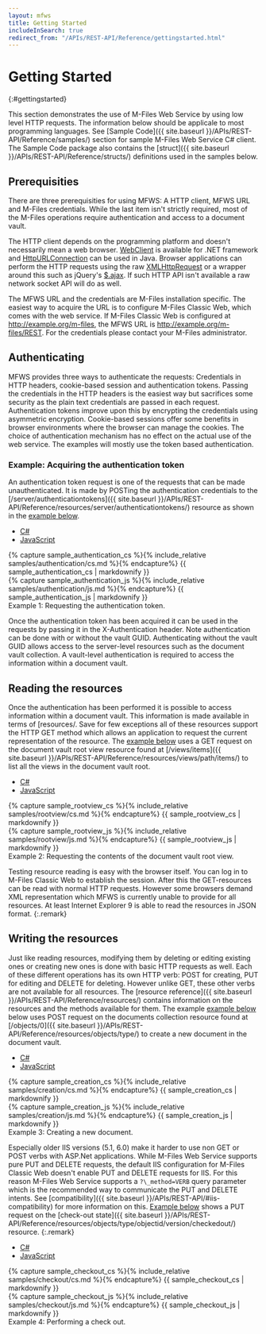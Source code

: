 ```yaml
---
layout: mfws
title: Getting Started
includeInSearch: true
redirect_from: "/APIs/REST-API/Reference/gettingstarted.html"
---
```


# Getting Started
{:#gettingstarted}

This section demonstrates the use of M-Files Web Service by using low level HTTP requests. The information below should be applicale to most programming languages. See [Sample Code]({{ site.baseurl }}/APIs/REST-API/Reference/samples/) section for sample M-Files Web Service C# client. The Sample Code package also contains the [struct]({{ site.baseurl }}/APIs/REST-API/Reference/structs/) definitions used in the samples below.

## Prerequisities

There are three prerequisities for using MFWS: A HTTP client, MFWS URL and M-Files credentials. While the last item isn't strictly required, most of the M-Files operations require authentication and access to a document vault.

The HTTP client depends on the programming platform and doesn't necessarily mean a web browser. [WebClient](http://msdn.microsoft.com/en-us/library/system.net.webclient.aspx) is available for .NET framework and [HttpURLConnection](http://docs.oracle.com/javase/6/docs/api/java/net/HttpURLConnection.html) can be used in Java. Browser applications can perform the HTTP requests using the raw [XMLHttpRequest](https://developer.mozilla.org/en-US/docs/DOM/XMLHttpRequest) or a wrapper around this such as jQuery's [\$.ajax](http://api.jquery.com/jQuery.ajax/). If such HTTP API isn't available a raw network socket API will do as well.

The MFWS URL and the credentials are M-Files installation specific. The easiest way to acquire the URL is to configure M-Files Classic Web, which comes with the web service. If M-Files Classic Web is configured at http://example.org/m-files, the MFWS URL is http://example.org/m-files/REST. For the credentials please contact your M-Files administrator.

## Authenticating

MFWS provides three ways to authenticate the requests: Credentials in HTTP headers, cookie-based session and authentication tokens. Passing the credentials in the HTTP headers is the easiest way but sacrifices some security as the plain text credentials are passed in each request. Authentication tokens improve upon this by encrypting the credentials using asymmetric encryption. Cookie-based sessions offer some benefits in browser environments where the browser can manage the cookies. The choice of authentication mechanism has no effect on the actual use of the web service. The examples will mostly use the token based authentication.

### Example: Acquiring the authentication token

An authentication token request is one of the requests that can be made unauthenticated. It is made by POSTing the authentication credentials to the [/server/authenticationtokens]({{ site.baseurl }}/APIs/REST-API/Reference/resources/server/authenticationtokens/) resource as shown in the [example below](#example-1).

<div class="sample" id="example-1">
	<div class="sample-code">
		<ul>
			<li><a href="#example-1-code-cs">C#</a></li>
			<li><a href="#example-1-code-js">JavaScript</a></li>
		</ul>
		<div id="example-1-code-cs">
			{% capture sample_authentication_cs %}{% include_relative samples/authentication/cs.md %}{% endcapture%}
			{{ sample_authentication_cs | markdownify }}
		</div>
		<div id="example-1-code-js">
			{% capture sample_authentication_js %}{% include_relative samples/authentication/js.md %}{% endcapture%}
			{{ sample_authentication_js | markdownify }}
		</div>
	</div>
	<div class="caption">
		<span class="caption-label">Example 1:</span>
		Requesting the authentication token.
	</div>
</div>

Once the authentication token has been acquired it can be used in the requests by passing it in the X-Authentication header. Note authentication can be done with or without the vault GUID. Authenticating without the vault GUID allows access to the server-level resources such as the document vault collection. A vault-level authentication is required to access the information within a document vault.

## Reading the resources

Once the authentication has been performed it is possible to access information within a document vault. This information is made available in terms of [resources/. Save for few exceptions all of these resources support the HTTP GET method which allows an application to request the current representation of the resource. The [example below](#example-2) uses a GET request on the document vault root view resource found at [/views/items]({{ site.baseurl }}/APIs/REST-API/Reference/resources/views/path/items/) to list all the views in the document vault root.

<div class="sample" id="example-2">
	<div class="sample-code">
		<ul>
			<li><a href="#example-2-code-cs">C#</a></li>
			<li><a href="#example-2-code-js">JavaScript</a></li>
		</ul>
		<div id="example-2-code-cs">
			{% capture sample_rootview_cs %}{% include_relative samples/rootview/cs.md %}{% endcapture%}
			{{ sample_rootview_cs | markdownify }}
		</div>
		<div id="example-2-code-js">
			{% capture sample_rootview_js %}{% include_relative samples/rootview/js.md %}{% endcapture%}
			{{ sample_rootview_js | markdownify }}
		</div>
	</div>
	<div class="caption">
		<span class="caption-label">Example 2:</span>
		Requesting the contents of the document vault root view.
	</div>
</div>

Testing resource reading is easy with the browser itself. You can log in to M-Files Classic Web to establish the session. After this the GET-resources can be read with normal HTTP requests. However some browsers demand XML representation which MFWS is currently unable to provide for all resources. At least Internet Explorer 9 is able to read the resources in JSON format.
{:.remark}

## Writing the resources

Just like reading resources, modifying them by deleting or editing existing ones or creating new ones is done with basic HTTP requests as well. Each of these different operations has its own HTTP verb: POST for creating, PUT for editing and DELETE for deleting. However unlike GET, these other verbs are not available for all resources. The [resource reference]({{ site.baseurl }}/APIs/REST-API/Reference/resources/) contains information on the resources and the methods available for them. The example [example below](#example-3) below uses POST request on the documents collection resource found at [/objects/0]({{ site.baseurl }}/APIs/REST-API/Reference/resources/objects/type/) to create a new document in the document vault.

<div class="sample" id="example-3">
	<div class="sample-code">
		<ul>
			<li><a href="#example-3-code-cs">C#</a></li>
			<li><a href="#example-3-code-js">JavaScript</a></li>
		</ul>
		<div id="example-3-code-cs">
			{% capture sample_creation_cs %}{% include_relative samples/creation/cs.md %}{% endcapture%}
			{{ sample_creation_cs | markdownify }}
		</div>
		<div id="example-3-code-js">
			{% capture sample_creation_js %}{% include_relative samples/creation/js.md %}{% endcapture%}
			{{ sample_creation_js | markdownify }}
		</div>
	</div>
	<div class="caption">
		<span class="caption-label">Example 3:</span>
		Creating a new document.
	</div>
</div>

Especially older IIS versions (5.1, 6.0) make it harder to use non GET or POST verbs with ASP.Net applications. While M-Files Web Service supports pure PUT and DELETE requests, the default IIS configuration for M-Files Classic Web doesn't enable PUT and DELETE requests for IIS. For this reason M-Files Web Service supports a `?\_method=VERB` query parameter which is the recommended way to communicate the PUT and DELETE intents. See [compatibility]({{ site.baseurl }}/APIs/REST-API/#iis-compatibility) for more information on this. [Example below](#example-4) shows a PUT request on the [check-out state]({{ site.baseurl }}/APIs/REST-API/Reference/resources/objects/type/objectid/version/checkedout/) resource.
{:.remark}

<div class="sample" id="example-4">
	<div class="sample-code">
		<ul>
			<li><a href="#example-4-code-cs">C#</a></li>
			<li><a href="#example-4-code-js">JavaScript</a></li>
		</ul>
		<div id="example-4-code-cs">
			{% capture sample_checkout_cs %}{% include_relative samples/checkout/cs.md %}{% endcapture%}
			{{ sample_checkout_cs | markdownify }}
		</div>
		<div id="example-4-code-js">
			{% capture sample_checkout_js %}{% include_relative samples/checkout/js.md %}{% endcapture%}
			{{ sample_checkout_js | markdownify }}
		</div>
	</div>
	<div class="caption">
		<span class="caption-label">Example 4:</span>
		Performing a check out.
	</div>
</div>

